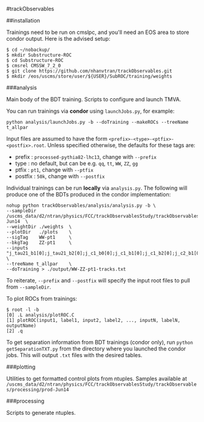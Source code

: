 #trackObservables


##installation

Trainings need to be run on cmslpc, and you'll need an EOS area to store condor output. Here is the advised setup:

```
$ cd ~/nobackup/
$ mkdir Substructure-ROC
$ cd Substructure-ROC
$ cmsrel CMSSW_7_2_0
$ git clone https://github.com/nhanvtran/trackObservables.git
$ mkdir /eos/uscms/store/user/${USER}/SubROC/training/weights
```

###analysis

Main body of the BDT training. Scripts to configure and launch TMVA.

You can run trainings via **condor** using `launchJobs.py`, for example:

```
python analysis/launchJobs.py -b --doTraining --makeROCs --treeName t_allpar
```

Input files are assumed to have the form `<prefix>-<type>-<ptfix>-<postfix>.root`. Unless specified otherwise, the defaults for these tags are:

 - prefix : `processed-pythia82-lhc13`, change with `--prefix`
 - type : no default, but can be e.g. `qq`, `tt`, `WW`, `ZZ`, `gg`
 - ptfix : `pt1`, change with `--ptfix`
 - postfix : `50k`, change with `--postfix`

Individual trainings can be run **locally** via `analysis.py`. The following will produce one of the BDTs produced in the condor implementation:

```
nohup python trackObservables/analysis/analysis.py -b \
--sampleDir /uscms_data/d2/ntran/physics/FCC/trackObservablesStudy/trackObservables/processing/prod-Jun14  \
--weightDir ./weights  \
--plotDir   ./plots    \
--sigTag    WW-pt1     \
--bkgTag    ZZ-pt1     \
--inputs    "j_tau21_b1[0];j_tau21_b2[0];j_c1_b0[0];j_c1_b1[0];j_c1_b2[0];j_c2_b1[0];j_c2_b2[0];j_d2_b1[0];j_d2_b2[0];j_mass_trim[0]*j_ptfrac[0];j_mass_mmdt[0]*j_ptfrac[0];j_mass_prun[0]*j_ptfrac[0];j_mass_sdb2[0]*j_ptfrac[0];j_mass_sdm1[0]*j_ptfrac[0];j_mass[0]*j_ptfrac[0]" \
--treeName t_allpar    \
--doTraining > ./output/WW-ZZ-pt1-tracks.txt
```

To reiterate, `--prefix` and `--postfix` will specify the input root files to pull from `--sampleDir`.


To plot ROCs from trainings:

```
$ root -l -b
[0] .L analysis/plotROC.C
[1] plotROC(input1, label1, input2, label2, ..., inputN, labelN, outputName) 
[2] .q
```

To get separation information from BDT trainings (condor only), run `python getSeparationTXT.py` from the directory where you launched the condor jobs. This will output `.txt` files with the desired tables. 

###plotting

Utilities to get formatted control plots from ntuples. Samples available at `/uscms_data/d2/ntran/physics/FCC/trackObservablesStudy/trackObservables/processing/prod-Jun14 `

###processing

Scripts to generate ntuples.



